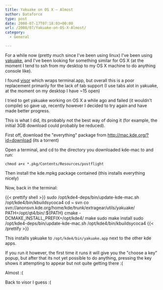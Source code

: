 ```yaml
---
title: Yakuake on OS X – Almost
author: Dataforce
type: post
date: 2008-07-17T07:18:03+00:00
url: /2008/07/Yakuake-on-OS-X-Almost/
category:
  - General

---
```

For a while now (pretty much since I've been using linux) I've been using [yakuake](http://en.wikipedia.org/wiki/Yakuake), and I've been looking for something similar for OS X (at the moment I tend to ssh from my desktop to my OS X machine to do anything console like).

I found [visor](http://docs.blacktree.com/visor/visor) which wraps terminal.app, but overall this is a poor replacement primarily for the lack of tab support (I use tabs alot in yakuake, at the moment on my desktop I have ~15 open)

I tried to get yakuake working on OS X a while ago and failed (it wouldn't compile) so gave up, recently however I decided to try again and have made better progress.

This is what I did, its probably not the best way of doing it (for example, the initial 3GB download could probably be reduced).

First off, download the "everything" package from http://mac.kde.org/?id=download (its a torrent)

Open a terminal, and cd to the directory you downloaded kde-mac to and run:

`chmod a+x *.pkg/Contents/Resources/postflight`

Then install the kde.mpkg package contained (this installs everything nicely)

Now, back in the terminal:

{{< prettify shell >}}
sudo /opt/kde4-deps/bin/update-kde-mac.sh
/opt/kde4/bin/kbuildsycoca4
cd ~
svn co svn://anonsvn.kde.org/home/kde/trunk/extragear/utils/yakuake/
PATH=/opt/qt4/bin/:${PATH} cmake -DCMAKE_INSTALL_PREFIX=/opt/kde4/
make
sudo make install
sudo /opt/kde4-deps/bin/update-kde-mac.sh
/opt/kde4/bin/kbuildsycoca4
{{< /prettify >}}

This installs yakuake to `/opt/kde4/bin/yakuake.app` next to the other kde apps.

If you run it however, the first time it runs it will give you the "choose a key" popup, but after that its not yet possible to do anything, pressing the key shows it attempting to appear but not quite getting there :(

Almost :(

Back to visor I guess :(
